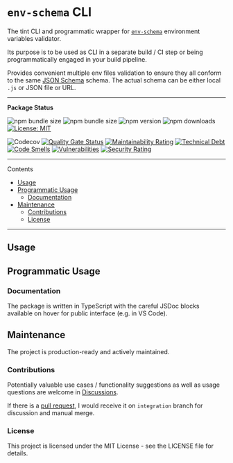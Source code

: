# `env-schema` CLI

The tint CLI and programmatic wrapper for [`env-schema`](https://www.npmjs.com/package/env-schema) environment variables validator.

Its purpose is to be used as CLI in a separate build / CI step or being programmatically engaged in your build pipeline.

Provides convenient multiple env files validation to ensure they all conform to the same [JSON Schema](https://json-schema.org/) schema. The actual schema can be either local `.js` or JSON file or URL.

---

**Package Status**

![npm bundle size](https://img.shields.io/bundlephobia/min/env-schema-cli)
![npm bundle size](https://img.shields.io/bundlephobia/minzip/env-schema-cli)
![npm version](https://img.shields.io/npm/v/env-schema-cli?color=green)
![npm downloads](https://img.shields.io/npm/dm/env-schema-cli.svg?color=green)
[![License: MIT](https://img.shields.io/badge/License-MIT-yellow.svg?color=green)](https://opensource.org/licenses/MIT)

![Codecov](https://img.shields.io/codecov/c/github/WhereJuly/65-env-schema-cli?color=%2308A108)
[![Quality Gate Status](https://sonarcloud.io/api/project_badges/measure?project=WhereJuly_65-env-schema-cli&metric=alert_status)](https://sonarcloud.io/summary/new_code?id=WhereJuly_65-env-schema-cli)
[![Maintainability Rating](https://sonarcloud.io/api/project_badges/measure?project=WhereJuly_65-env-schema-cli&metric=sqale_rating)](https://sonarcloud.io/summary/new_code?id=WhereJuly_65-env-schema-cli)
[![Technical Debt](https://sonarcloud.io/api/project_badges/measure?project=WhereJuly_65-env-schema-cli&metric=sqale_index)](https://sonarcloud.io/summary/new_code?id=WhereJuly_65-env-schema-cli)
[![Code Smells](https://sonarcloud.io/api/project_badges/measure?project=WhereJuly_65-env-schema-cli&metric=code_smells)](https://sonarcloud.io/summary/new_code?id=WhereJuly_65-env-schema-cli)
[![Vulnerabilities](https://sonarcloud.io/api/project_badges/measure?project=WhereJuly_65-env-schema-cli&metric=vulnerabilities)](https://sonarcloud.io/summary/new_code?id=WhereJuly_65-env-schema-cli)
[![Security Rating](https://sonarcloud.io/api/project_badges/measure?project=WhereJuly_65-env-schema-cli&metric=security_rating)](https://sonarcloud.io/summary/new_code?id=WhereJuly_65-env-schema-cli)



---

Contents

- [Usage](#usage)
- [Programmatic Usage](#programmatic-usage)
  - [Documentation](#documentation)
- [Maintenance](#maintenance)
  - [Contributions](#contributions)
  - [License](#license)

---

## Usage

## Programmatic Usage

### Documentation

The package is written in TypeScript with the careful JSDoc blocks available on hover for public interface (e.g. in VS Code).

## Maintenance

The project is production-ready and actively maintained.

### Contributions

Potentially valuable use cases / functionality suggestions as well as usage questions are welcome in [Discussions](https://github.com/WhereJuly/65-env-schema-cli/discussions).

If there is a [pull request](https://github.com/WhereJuly/65-env-schema-cli/pulls), I would receive it on `integration` branch for discussion and manual merge.

### License

This project is licensed under the MIT License - see the LICENSE file for details.
